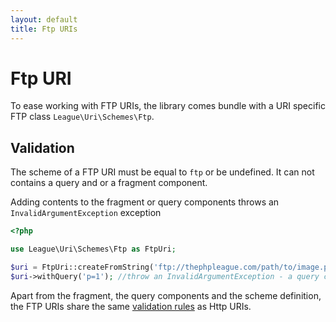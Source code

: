 ```yaml
---
layout: default
title: Ftp URIs
---
```


# Ftp URI

To ease working with FTP URIs, the library comes bundle with a URI specific FTP class `League\Uri\Schemes\Ftp`.

## Validation

The scheme of a FTP URI must be equal to `ftp` or be undefined. It can not contains a query and or a fragment component.

<p class="message-notice">Adding contents to the fragment or query components throws an <code>InvalidArgumentException</code> exception</p>

~~~php
<?php

use League\Uri\Schemes\Ftp as FtpUri;

$uri = FtpUri::createFromString('ftp://thephpleague.com/path/to/image.png;type=i');
$uri->withQuery('p=1'); //throw an InvalidArgumentException - a query component was given
~~~

Apart from the fragment,  the query components and the scheme definition, the FTP URIs share the same [validation rules](/5.0/uri/schemes/http/#validation) as Http URIs.